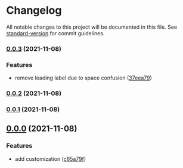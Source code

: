 # Changelog

All notable changes to this project will be documented in this file. See [standard-version](https://github.com/conventional-changelog/standard-version) for commit guidelines.

### [0.0.3](https://github.com/dubizzle/cz-conventional-changelog-for-any/compare/v0.0.2...v0.0.3) (2021-11-08)


### Features

* remove leading label due to space confusion ([37eea79](https://github.com/dubizzle/cz-conventional-changelog-for-any/commit/37eea79a8c20dafeeb5122125eb12e8906b62d19))

### [0.0.2](https://github.com/dubizzle/cz-conventional-changelog-for-any/compare/v0.0.1...v0.0.2) (2021-11-08)

### [0.0.1](https://github.com/dubizzle/cz-conventional-changelog-for-any/compare/v0.0.0...v0.0.1) (2021-11-08)

## [0.0.0](https://github.com/dubizzle/cz-conventional-changelog-for-any/compare/v6.7.0...v0.0.0) (2021-11-08)


### Features

* add customization ([c65a79f](https://github.com/dubizzle/cz-conventional-changelog-for-any/commit/c65a79f825edcebe17885f398face2f6ce9667cc))
